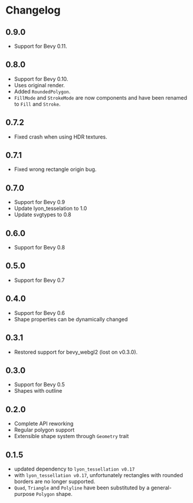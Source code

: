 # Changelog

## 0.9.0
- Support for Bevy 0.11.

## 0.8.0
- Support for Bevy 0.10.
- Uses original render.
- Added `RoundedPolygon`.
- `FillMode` and `StrokeMode` are now components and have been renamed to `Fill` and `Stroke`.

## 0.7.2
- Fixed crash when using HDR textures.

## 0.7.1
- Fixed wrong rectangle origin bug.

## 0.7.0
- Support for Bevy 0.9
- Update lyon_tesselation to 1.0
- Update svgtypes to 0.8

## 0.6.0
- Support for Bevy 0.8

## 0.5.0
- Support for Bevy 0.7

## 0.4.0
- Support for Bevy 0.6
- Shape properties can be dynamically changed

## 0.3.1
- Restored support for bevy_webgl2 (lost on v0.3.0).

## 0.3.0
- Support for Bevy 0.5
- Shapes with outline

## 0.2.0
- Complete API reworking
- Regular polygon support
- Extensible shape system through `Geometry` trait

## 0.1.5
- updated dependency to `lyon_tessellation v0.17`
- with `lyon_tessellation v0.17`, unfortunately rectangles with rounded borders are no longer supported.
- `Quad`, `Triangle` and `Polyline` have been substituted by a general-purpose `Polygon` shape.
